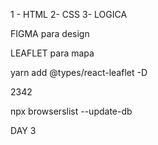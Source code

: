 1 - HTML
2- CSS
3- LOGICA





FIGMA para design

LEAFLET para mapa

yarn add @types/react-leaflet -D

2342


npx browserslist --update-db






DAY 3






